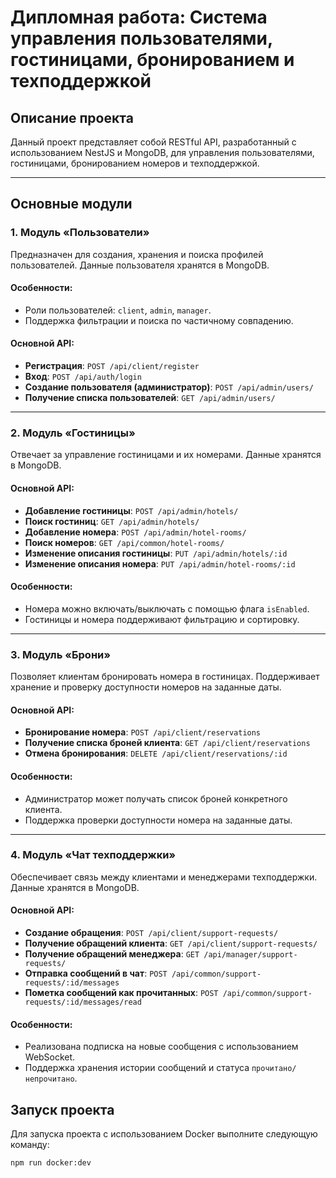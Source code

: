 # Дипломная работа: Система управления пользователями, гостиницами, бронированием и техподдержкой

## Описание проекта

Данный проект представляет собой RESTful API, разработанный с использованием NestJS и MongoDB, для управления пользователями, гостиницами, бронированием номеров и техподдержкой.

---

## Основные модули

### 1. Модуль «Пользователи»

Предназначен для создания, хранения и поиска профилей пользователей. Данные пользователя хранятся в MongoDB.

#### Особенности:

- Роли пользователей: `client`, `admin`, `manager`.
- Поддержка фильтрации и поиска по частичному совпадению.

#### Основной API:

- **Регистрация**: `POST /api/client/register`
- **Вход**: `POST /api/auth/login`
- **Создание пользователя (администратор)**: `POST /api/admin/users/`
- **Получение списка пользователей**: `GET /api/admin/users/`

---

### 2. Модуль «Гостиницы»

Отвечает за управление гостиницами и их номерами. Данные хранятся в MongoDB.

#### Основной API:

- **Добавление гостиницы**: `POST /api/admin/hotels/`
- **Поиск гостиниц**: `GET /api/admin/hotels/`
- **Добавление номера**: `POST /api/admin/hotel-rooms/`
- **Поиск номеров**: `GET /api/common/hotel-rooms/`
- **Изменение описания гостиницы**: `PUT /api/admin/hotels/:id`
- **Изменение описания номера**: `PUT /api/admin/hotel-rooms/:id`

#### Особенности:

- Номера можно включать/выключать с помощью флага `isEnabled`.
- Гостиницы и номера поддерживают фильтрацию и сортировку.

---

### 3. Модуль «Брони»

Позволяет клиентам бронировать номера в гостиницах. Поддерживает хранение и проверку доступности номеров на заданные даты.

#### Основной API:

- **Бронирование номера**: `POST /api/client/reservations`
- **Получение списка броней клиента**: `GET /api/client/reservations`
- **Отмена бронирования**: `DELETE /api/client/reservations/:id`

#### Особенности:

- Администратор может получать список броней конкретного клиента.
- Поддержка проверки доступности номера на заданные даты.

---

### 4. Модуль «Чат техподдержки»

Обеспечивает связь между клиентами и менеджерами техподдержки. Данные хранятся в MongoDB.

#### Основной API:

- **Создание обращения**: `POST /api/client/support-requests/`
- **Получение обращений клиента**: `GET /api/client/support-requests/`
- **Получение обращений менеджера**: `GET /api/manager/support-requests/`
- **Отправка сообщений в чат**: `POST /api/common/support-requests/:id/messages`
- **Пометка сообщений как прочитанных**: `POST /api/common/support-requests/:id/messages/read`

#### Особенности:

- Реализована подписка на новые сообщения с использованием WebSocket.
- Поддержка хранения истории сообщений и статуса `прочитано/непрочитано`.

## Запуск проекта

Для запуска проекта с использованием Docker выполните следующую команду:

```bash
npm run docker:dev
```
